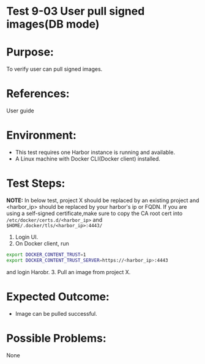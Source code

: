 Test 9-03 User pull signed images(DB mode)
=======

# Purpose:

To verify user can pull signed images.

# References:
User guide

# Environment:

* This test requires one Harbor instance is running and available.
* A Linux machine with Docker CLI(Docker client) installed.

# Test Steps:
**NOTE:**
In below test, project X should be replaced by an existing project and <harbor_ip> should be replaced by your harbor's ip or FQDN. If you are using a self-signed certificate,make sure to copy the CA root cert into ```/etc/docker/certs.d/<harbor_ip>``` and ```$HOME/.docker/tls/<harbor_ip>:4443/```

1. Login UI.
2. On Docker client, run
```sh
export DOCKER_CONTENT_TRUST=1
export DOCKER_CONTENT_TRUST_SERVER=https://<harbor_ip>:4443
```
and login Harobr.
3. Pull an image from project X.

# Expected Outcome:

* Image can be pulled successful.

# Possible Problems:
None
